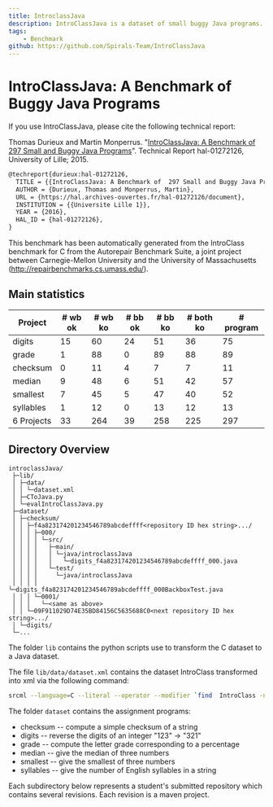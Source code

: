 ```yaml
---
title: IntroclassJava
description: IntroClassJava is a dataset of small buggy Java programs. This dataset is the Java version of the original dataset IntroClass that contains small buggy C programs.
tags:
	- Benchmark
github: https://github.com/Spirals-Team/IntroClassJava
---
```


# IntroClassJava: A Benchmark of Buggy Java Programs

If you use IntroClassJava, please cite the following technical report:

Thomas Durieux and Martin Monperrus. "[IntroClassJava: A Benchmark of  297 Small and Buggy Java Programs](https://hal.archives-ouvertes.fr/hal-01272126/document)". Technical Report hal-01272126, University of Lille; 2015. 

```latex
@techreport{durieux:hal-01272126,
  TITLE = {{IntroClassJava: A Benchmark of  297 Small and Buggy Java Programs}},
  AUTHOR = {Durieux, Thomas and Monperrus, Martin},
  URL = {https://hal.archives-ouvertes.fr/hal-01272126/document},
  INSTITUTION = {{Universite Lille 1}},
  YEAR = {2016},
  HAL_ID = {hal-01272126},
}
```


This benchmark has been automatically generated from the IntroClass benchmark for C from the Autorepair Benchmark Suite, a joint project between Carnegie-Mellon University and the University of Massachusetts (<http://repairbenchmarks.cs.umass.edu/>).

## Main statistics
| Project   | # wb ok | # wb ko | # bb ok | # bb ko | # both ko | # program |
|-----------|---------|---------|---------|---------|-----------|-----------|
| digits    |      15 |      60 |      24 |      51 |        36 |        75 |
| grade     |       1 |      88 |       0 |      89 |        88 |        89 |
| checksum  |       0 |      11 |       4 |       7 |         7 |        11 |
| median    |       9 |      48 |       6 |      51 |        42 |        57 |
| smallest  |       7 |      45 |       5 |      47 |        40 |        52 |
| syllables |       1 |      12 |       0 |      13 |        12 |        13 |
|6 Projects |      33 |     264 |      39 |     258 |       225 |       297 |


## Directory Overview

```
introclassJava/
 ├─lib/
 │ ├─data/
 │ │ └─dataset.xml
 │ ├─CToJava.py
 │ └─evalIntroClassJava.py
 ├─dataset/
 │ ├─checksum/
 │ │ ├─f4a823174201234546789abcdeffff<repository ID hex string>.../
 │ │ │ ├─000/
 │ │ │ │ └─src/
 │ │ │ │   ├─main/
 │ │ │ │   │ └─java/introclassJava
 │ │ │ │   │   └─digits_f4a823174201234546789abcdeffff_000.java
 │ │ │ │   └─test/
 │ │ │ │     └─java/introclassJava
 │ │ │ │       └─digits_f4a823174201234546789abcdeffff_000BackboxTest.java
 │ │ │ └─0001/
 │ │ │   └─<same as above>
 │ │ └─09F911029D74E35BD84156C5635688C0<next repository ID hex string>.../
 │ └─digits/
 └─...
 ```

The folder ```lib``` contains the python scripts use to transform the C dataset to a Java dataset.

The file ```lib/data/dataset.xml``` contains the dataset IntroClass transformed into xml via the following command: 
```bash
srcml --language=C --literal --operator --modifier `find  IntroClass -name "*.c"` -o IntroClassJava/lib/data/dataset.xml
```

The folder ```dataset``` contains the assignment programs:

* checksum -- compute a simple checksum of a string
* digits -- reverse the digits of an integer "123" -> "321"
* grade -- compute the letter grade corresponding to a percentage
* median -- give the median of three numbers
* smallest -- give the smallest of three numbers
* syllables -- give the number of English syllables in a string

Each subdirectory below represents a student's submitted repository which contains several revisions. Each revision is a maven project. 